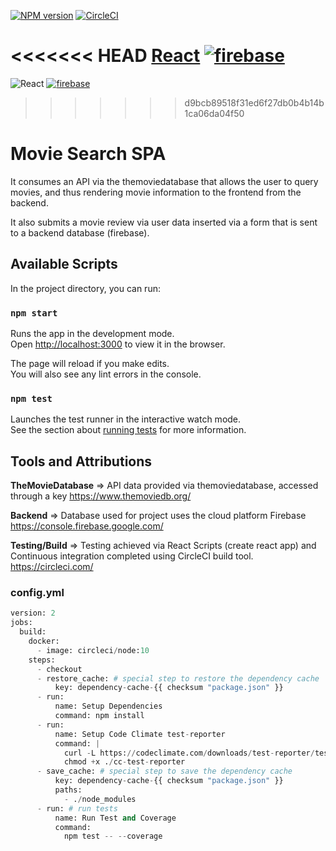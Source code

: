 [![NPM version](https://badge.fury.io/js/esta.svg)](http://badge.fury.io/js/esta)
[![CircleCI](https://circleci.com/gh/Thomas161/New-Movie/tree/prime.svg?style=svg)](https://circleci.com/gh/Thomas161/New-Movie/tree/prime)

<<<<<<< HEAD
[React](https://logos-download.com/wp-content/uploads/2016/09/React_logo_small.png)
[![firebase](https://icon2.cleanpng.com/20180426/rwq/kisspng-firebase-cloud-messaging-google-developers-softwar-5ae1d9fd416102.1403209115247508452678.jpg)](https://firebase.google.com/)
=======
![React](https://logos-download.com/wp-content/uploads/2016/09/React_logo_small.png)
[![firebase](https://cdn4.iconfinder.com/data/icons/google-i-o-2016/512/google_firebase-2-128.png)](https://firebase.google.com/)
>>>>>>> d9bcb89518f31ed6f27db0b4b14b1ca06da04f50

# Movie Search SPA

It consumes an API via the themoviedatabase that allows the user to query movies, and thus rendering movie information to the frontend from the backend.

It also submits a movie review via user data inserted via a form that is sent to a backend database (firebase).

## Available Scripts

In the project directory, you can run:

### `npm start`

Runs the app in the development mode.<br>
Open [http://localhost:3000](http://localhost:3000) to view it in the browser.

The page will reload if you make edits.<br>
You will also see any lint errors in the console.

### `npm test`

Launches the test runner in the interactive watch mode.<br>
See the section about [running tests](https://facebook.github.io/create-react-app/docs/running-tests) for more information.

## Tools and Attributions

**TheMovieDatabase** =>
API data provided via themoviedatabase, accessed through a key
https://www.themoviedb.org/

**Backend** =>
Database used for project uses the cloud platform Firebase
https://console.firebase.google.com/

**Testing/Build** =>
Testing achieved via React Scripts (create react app) and Continuous integration completed using CircleCI build tool.
https://circleci.com/

### config.yml

```python
version: 2
jobs:
  build:
    docker:
      - image: circleci/node:10
    steps:
      - checkout
      - restore_cache: # special step to restore the dependency cache
          key: dependency-cache-{{ checksum "package.json" }}
      - run:
          name: Setup Dependencies
          command: npm install
      - run:
          name: Setup Code Climate test-reporter
          command: |
            curl -L https://codeclimate.com/downloads/test-reporter/test-reporter-latest-linux-amd64 > ./cc-test-reporter
            chmod +x ./cc-test-reporter
      - save_cache: # special step to save the dependency cache
          key: dependency-cache-{{ checksum "package.json" }}
          paths:
            - ./node_modules
      - run: # run tests
          name: Run Test and Coverage
          command:
            npm test -- --coverage

```

